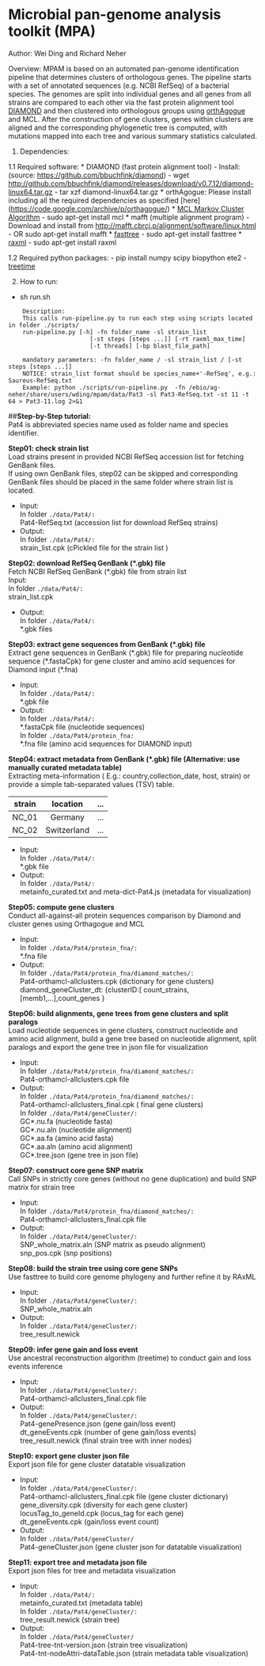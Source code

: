 # Microbial pan-genome analysis toolkit (MPA)
Author: Wei Ding and Richard Neher

Overview:
MPAM is based on an automated pan-genome identification pipeline that determines clusters of orthologous genes. The pipeline starts with a set of annotated sequences (e.g. NCBI RefSeq) of a bacterial species.
The genomes are split into individual genes and all genes from all strains are compared to each other via the fast protein alignment tool [DIAMOND](http://www.nature.com/nmeth/journal/v12/n1/full/nmeth.3176.html) and then clustered into orthologous groups using [orthAgogue](https://code.google.com/archive/p/orthagogue/) and MCL. After the construction of gene clusters, genes within clusters are aligned and the corresponding phylogenetic tree is computed, with mutations mapped into each tree and various summary statistics calculated.

1. Dependencies:

  1.1 Required software:
    * DIAMOND (fast protein alignment tool)
      - Install: (source: https://github.com/bbuchfink/diamond)
      - wget http://github.com/bbuchfink/diamond/releases/download/v0.7.12/diamond-linux64.tar.gz
      - tar xzf diamond-linux64.tar.gz
    * orthAgogue: Please install including all the required dependencies as specified [here] (https://code.google.com/archive/p/orthagogue/)
    * [MCL Markov Cluster Algorithm](http://micans.org/mcl/)
      - sudo apt-get install mcl
    * mafft (multiple alignment program)
      - Download and install from http://mafft.cbrcj.p/alignment/software/linux.html
      - OR sudo apt-get install mafft
    * [fasttree](http://www.microbesonline.org/fasttree/)
      - sudo apt-get install fasttree
    * [raxml](https://github.com/stamatak/standard-RAxML)
      - sudo apt-get install raxml

  1.2 Required python packages:
     - pip install numpy scipy biopython ete2
     - [treetime](http://github.com/neherlab/treetime)

2. How to run:
  - sh run.sh
```    
    Description:
    This calls run-pipeline.py to run each step using scripts located in folder ./scripts/
    run-pipeline.py [-h] -fn folder_name -sl strain_list
                       [-st steps [steps ...]] [-rt raxml_max_time]
                       [-t threads] [-bp blast_file_path]

    mandatory parameters: -fn folder_name / -sl strain_list / [-st steps [steps ...]]
    NOTICE: strain_list format should be species_name+'-RefSeq', e.g.: Saureus-RefSeq.txt
    Example: python ./scripts/run-pipeline.py  -fn /ebio/ag-neher/share/users/wding/mpam/data/Pat3 -sl Pat3-RefSeq.txt -st 11 -t 64 > Pat3-11.log 2>&1
```
##**Step-by-Step tutorial:**<br />
Pat4 is abbreviated species name used as folder name and species identifier.<br />

**Step01: check strain list**<br />
Load strains present in provided NCBI RefSeq accession list for fetching GenBank files.<br />
If using own GenBank files, step02 can be skipped and corresponding GenBank files should be placed in the same folder where strain list is located.<br />
- Input:<br />
In folder `./data/Pat4/:`<br />
Pat4-RefSeq.txt (accession list for download RefSeq strains)<br />
- Output:<br />
In folder `./data/Pat4/:`<br />
strain_list.cpk (cPickled file for the strain list )<br />

**Step02: download RefSeq GenBank (*.gbk) file**<br />
Fetch NCBI RefSeq GenBank (\*.gbk) file from strain list<br />
Input:<br />
In folder `./data/Pat4/:`<br />
strain_list.cpk<br />
- Output:<br />
In folder `./data/Pat4/:`<br />
\*.gbk files<br />

**Step03: extract gene sequences from GenBank (*.gbk) file**<br />
Extract gene sequences in GenBank (\*.gbk) file for preparing nucleotide sequence (\*.fastaCpk) for gene cluster and amino acid sequences for Diamond input (\*.fna)<br />
- Input:<br />
In folder `./data/Pat4/:`<br />
\*.gbk file<br />
- Output:<br />
In folder `./data/Pat4/:`<br />
\*.fastaCpk file (nucleotide sequences)<br />
In folder `./data/Pat4/protein_fna:`<br />
\*.fna file (amino acid sequences for DIAMOND input)<br />

**Step04: extract metadata from GenBank (\*.gbk) file (Alternative: use manually curated metadata table)**<br />
Extracting meta-information ( E.g.: country,collection_date, host, strain) or provide a simple tab-separated values (TSV) table.<br />

| strain        | location      | ...   |
| ------------- |:-------------:| -----:|
| NC_01         | Germany       | ...   |
| NC_02         | Switzerland   | ...   |

- Input:<br />
In folder `./data/Pat4/:`<br />
\*.gbk file<br />
- Output:<br />
In folder `./data/Pat4/:`<br />
metainfo_curated.txt and meta-dict-Pat4.js (metadata for visualization)<br />

**Step05: compute gene clusters**<br />
Conduct all-against-all protein sequences comparison by Diamond and cluster genes using Orthagogue and MCL<br />
- Input:<br />
In folder `./data/Pat4/protein_fna/:`<br />
\*.fna file<br />
- Output:<br />
In folder `./data/Pat4/protein_fna/diamond_matches/:`<br />
Pat4-orthamcl-allclusters.cpk (dictionary for gene clusters)<br />
diamond_geneCluster_dt: {clusterID:[ count_strains,[memb1,...],count_genes }<br />

**Step06: build alignments, gene trees from gene clusters and split paralogs**<br />
Load nucleotide sequences in gene clusters, construct nucleotide and amino acid alignment, build a gene tree based on nucleotide alignment, split paralogs and export the gene tree in json file for visualization<br />
- Input:<br />
In folder `./data/Pat4/protein_fna/diamond_matches/:`<br />
Pat4-orthamcl-allclusters.cpk file<br />
- Output:<br />
In folder `./data/Pat4/protein_fna/diamond_matches/:`<br />
Pat4-orthamcl-allclusters_final.cpk ( final gene clusters)<br />
In folder `./data/Pat4/geneCluster/:`<br />
GC\*.nu.fa (nucleotide fasta)<br />
GC\*.nu.aln (nucleotide alignment)<br />
GC\*.aa.fa (amino acid fasta)<br />
GC\*.aa.aln (amino acid alignment)<br />
GC\*.tree.json (gene tree in json file)<br />

**Step07: construct core gene SNP matrix**<br />
Call SNPs in strictly core genes (without no gene duplication) and build SNP matrix for strain tree<br />
- Input:<br />
In folder `./data/Pat4/protein_fna/diamond_matches/:`<br />
Pat4-orthamcl-allclusters_final.cpk file<br />
- Output:<br />
In folder `./data/Pat4/geneCluster/:`<br />
SNP_whole_matrix.aln (SNP matrix as pseudo alignment)<br />
snp_pos.cpk (snp positions)<br />

**Step08:  build the strain tree using core gene SNPs**<br />
Use fasttree to build core genome phylogeny and further refine it by RAxML<br />
- Input:<br />
In folder `./data/Pat4/geneCluster/:`<br />
SNP_whole_matrix.aln<br />
- Output:<br />
In folder `./data/Pat4/geneCluster/:`<br />
tree_result.newick<br />

**Step09: infer gene gain and loss event**<br />
Use ancestral reconstruction algorithm (treetime) to conduct gain and loss events inference<br />
- Input:<br />
In folder `./data/Pat4/geneCluster/:`<br />
Pat4-orthamcl-allclusters_final.cpk file<br />
- Output:<br />
In folder `./data/Pat4/geneCluster/:`<br />
Pat4-genePresence.json (gene gain/loss event)<br />
dt_geneEvents.cpk (number of gene gain/loss events)<br />
tree_result.newick (final strain tree with inner nodes)<br />

**Step10: export gene cluster json file**<br />
Export json file for gene cluster datatable visualization<br />
- Input:<br />
In folder `./data/Pat4/geneCluster/:`<br />
Pat4-orthamcl-allclusters_final.cpk file (gene cluster dictionary)<br />
gene_diversity.cpk (diversity for each gene cluster)<br />
locusTag_to_geneId.cpk (locus_tag for each gene)<br />
dt_geneEvents.cpk (gain/loss event count)<br />
- Output:<br />
In folder `./data/Pat4/geneCluster/`<br />
Pat4-geneCluster.json (gene cluster json for datatable visualization)<br />

**Step11: export tree and metadata json file**<br />
Export json files for tree and metadata visualization<br />
- Input:<br />
In folder `./data/Pat4/:`<br />
metainfo_curated.txt (metadata table)<br />
In folder `./data/Pat4/geneCluster/:`<br />
tree_result.newick (strain tree)<br />
- Output:<br />
In folder `./data/Pat4/geneCluster/`<br />
Pat4-tree-tnt-version.json (strain tree visualization)<br />
Pat4-tnt-nodeAttri-dataTable.json (strain metadata table visualization)
